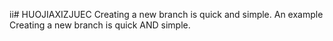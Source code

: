 ii# HUOJIAXIZJUEC
Creating a new branch is quick and simple.
An example
Creating a new branch is quick AND simple.
